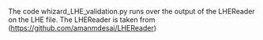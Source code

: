 
The code whizard_LHE_validation.py runs over the output of the LHEReader on the LHE file.
The LHEReader is taken from (https://github.com/amanmdesai/LHEReader)
